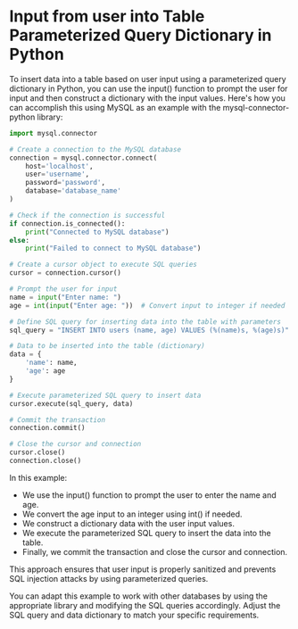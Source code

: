 # Input from user into Table Parameterized Query Dictionary in Python

To insert data into a table based on user input using a parameterized query dictionary in Python, you can use the input() function to prompt the user for input and then construct a dictionary with the input values. Here's how you can accomplish this using MySQL as an example with the mysql-connector-python library:

```python
import mysql.connector

# Create a connection to the MySQL database
connection = mysql.connector.connect(
    host='localhost',
    user='username',
    password='password',
    database='database_name'
)

# Check if the connection is successful
if connection.is_connected():
    print("Connected to MySQL database")
else:
    print("Failed to connect to MySQL database")

# Create a cursor object to execute SQL queries
cursor = connection.cursor()

# Prompt the user for input
name = input("Enter name: ")
age = int(input("Enter age: "))  # Convert input to integer if needed

# Define SQL query for inserting data into the table with parameters
sql_query = "INSERT INTO users (name, age) VALUES (%(name)s, %(age)s)"

# Data to be inserted into the table (dictionary)
data = {
    'name': name,
    'age': age
}

# Execute parameterized SQL query to insert data
cursor.execute(sql_query, data)

# Commit the transaction
connection.commit()

# Close the cursor and connection
cursor.close()
connection.close()
```

In this example:

- We use the input() function to prompt the user to enter the name and age.
- We convert the age input to an integer using int() if needed.
- We construct a dictionary data with the user input values.
- We execute the parameterized SQL query to insert the data into the table.
- Finally, we commit the transaction and close the cursor and connection.

This approach ensures that user input is properly sanitized and prevents SQL injection attacks by using parameterized queries.

You can adapt this example to work with other databases by using the appropriate library and modifying the SQL queries accordingly. Adjust the SQL query and data dictionary to match your specific requirements.






